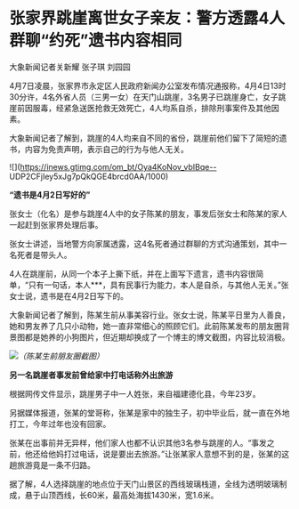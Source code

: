 # 张家界跳崖离世女子亲友：警方透露4人群聊“约死”遗书内容相同

大象新闻记者关新耀 张子琪 刘园园

4月7日凌晨，张家界市永定区人民政府新闻办公室发布情况通报称，4月4日13时30分许，4名外省人员（三男一女）在天门山跳崖，3名男子已跳崖身亡，女子跳崖前因服毒，经紧急送医抢救无效死亡，4人均系自杀，排除刑事案件及其他因素。

大象新闻记者了解到，跳崖的4人均来自不同的省份，跳崖前他们留下了简短的遗书，内容为免责声明，表示自己的行为与他人无关。

![](https://inews.gtimg.com/om_bt/Oya4KoNov_vbIBqe--
UDP2CFjIey5xJg7pQkQGE4brcd0AA/1000)

**“遗书是4月2日写好的”**

张女士（化名）是参与跳崖4人中的女子陈某的朋友，事发后张女士和陈某的家人一起赶到张家界处理后事。

张女士讲述，当地警方向家属透露，这4名死者通过群聊的方式沟通策划，其中一名死者是带头人。

4人在跳崖前，从同一个本子上撕下纸，并在上面写下遗言，遗书内容很简单，“只有一句话，本人***，具有民事行为能力，本人是自杀，与其他人无关。”张女士说，遗书是在4月2日写下的。

大象新闻记者了解到，陈某生前从事美容行业。张女士说，陈某平日里为人善良，她和男友养了几只小动物，她一直非常细心的照顾它们。此前陈某发布的朋友圈背景图都是她养的小狗图片，但近期却换成了一个博主的博文截图，内容比较消极。

![](https://inews.gtimg.com/om_bt/OHPkwMzGim7M83uIhRtD_7wSszHD8uVVMMeXzxQfNsTvIAA/1000)_（陈某生前朋友圈截图）_

**另一名跳崖者事发前曾给家中打电话称外出旅游**

根据网传文件显示，跳崖男子中一人姓张，来自福建德化县，今年23岁。

另据媒体报道，张某的堂哥称，张某是家中的独生子，初中毕业后，就一直在外地打工，今年过年也没有回家。

张某在出事前并无异样，他们家人也都不认识其他3名参与跳崖的人。“事发之前，他还给他妈打过电话，说是要出去旅游。”让张某家人意想不到的是，张某的这趟旅游竟是一条不归路。

据了解，4人选择跳崖的地点位于天门山景区的西线玻璃栈道，全线为透明玻璃制成，悬于山顶西线，长60米，最高处海拔1430米，宽1.6米。

